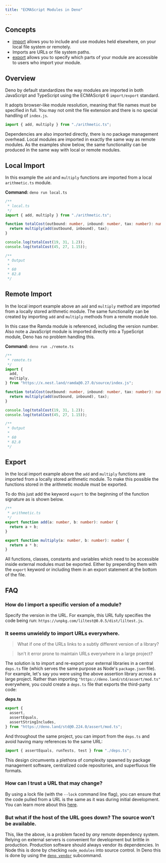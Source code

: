 ```yaml
---
title: "ECMAScript Modules in Deno"
---
```


## Concepts

- [import](https://developer.mozilla.org/en-US/docs/Web/JavaScript/Reference/Statements/import)
  allows you to include and use modules held elsewhere, on your local file
  system or remotely.
- Imports are URLs or file system paths.
- [export](https://developer.mozilla.org/en-US/docs/Web/JavaScript/Reference/Statements/export)
  allows you to specify which parts of your module are accessible to users who
  import your module.

## Overview

Deno by default standardizes the way modules are imported in both JavaScript and
TypeScript using the ECMAScript 6 `import/export` standard.

It adopts browser-like module resolution, meaning that file names must be
specified in full. You may not omit the file extension and there is no special
handling of `index.js`.

```js
import { add, multiply } from "./arithmetic.ts";
```

Dependencies are also imported directly, there is no package management
overhead. Local modules are imported in exactly the same way as remote modules.
As the examples show below, the same functionality can be produced in the same
way with local or remote modules.

## Local Import

In this example the `add` and `multiply` functions are imported from a local
`arithmetic.ts` module.

**Command:** `deno run local.ts`

```ts
/**
 * local.ts
 */
import { add, multiply } from "./arithmetic.ts";

function totalCost(outbound: number, inbound: number, tax: number): number {
  return multiply(add(outbound, inbound), tax);
}

console.log(totalCost(19, 31, 1.2));
console.log(totalCost(45, 27, 1.15));

/**
 * Output
 *
 * 60
 * 82.8
 */
```

## Remote Import

In the local import example above an `add` and `multiply` method are imported
from a locally stored arithmetic module. The same functionality can be created
by importing `add` and `multiply` methods from a remote module too.

In this case the Ramda module is referenced, including the version number. Also
note a JavaScript module is imported directly into a TypeScript module, Deno has
no problem handling this.

**Command:** `deno run ./remote.ts`

```ts
/**
 * remote.ts
 */
import {
  add,
  multiply,
} from "https://x.nest.land/ramda@0.27.0/source/index.js";

function totalCost(outbound: number, inbound: number, tax: number): number {
  return multiply(add(outbound, inbound), tax);
}

console.log(totalCost(19, 31, 1.2));
console.log(totalCost(45, 27, 1.15));

/**
 * Output
 *
 * 60
 * 82.8
 */
```

## Export

In the local import example above the `add` and `multiply` functions are
imported from a locally stored arithmetic module. To make this possible the
functions stored in the arithmetic module must be exported.

To do this just add the keyword `export` to the beginning of the function
signature as is shown below.

```ts
/**
 * arithmetic.ts
 */
export function add(a: number, b: number): number {
  return a + b;
}

export function multiply(a: number, b: number): number {
  return a * b;
}
```

All functions, classes, constants and variables which need to be accessible
inside external modules must be exported. Either by prepending them with the
`export` keyword or including them in an export statement at the bottom of the
file.

## FAQ

### How do I import a specific version of a module?

Specify the version in the URL. For example, this URL fully specifies the code
being run: `https://unpkg.com/liltest@0.0.5/dist/liltest.js`.

### It seems unwieldy to import URLs everywhere.

> What if one of the URLs links to a subtly different version of a library?

> Isn't it error prone to maintain URLs everywhere in a large project?

The solution is to import and re-export your external libraries in a central
`deps.ts` file (which serves the same purpose as Node's `package.json` file).
For example, let's say you were using the above assertion library across a large
project. Rather than importing `"https://deno.land/std/assert/mod.ts"`
everywhere, you could create a `deps.ts` file that exports the third-party code:

**deps.ts**

```ts
export {
  assert,
  assertEquals,
  assertStringIncludes,
} from "https://deno.land/std@0.224.0/assert/mod.ts";
```

And throughout the same project, you can import from the `deps.ts` and avoid
having many references to the same URL:

```ts
import { assertEquals, runTests, test } from "./deps.ts";
```

This design circumvents a plethora of complexity spawned by package management
software, centralized code repositories, and superfluous file formats.

### How can I trust a URL that may change?

By using a lock file (with the `--lock` command line flag), you can ensure that
the code pulled from a URL is the same as it was during initial development. You
can learn more about this [here](./integrity_checking.md).

### But what if the host of the URL goes down? The source won't be available.

This, like the above, is a problem faced by _any_ remote dependency system.
Relying on external servers is convenient for development but brittle in
production. Production software should always vendor its dependencies. In Node
this is done by checking `node_modules` into source control. In Deno this is
done by using the [`deno vendor`](../../tools/vendor.md) subcommand.
